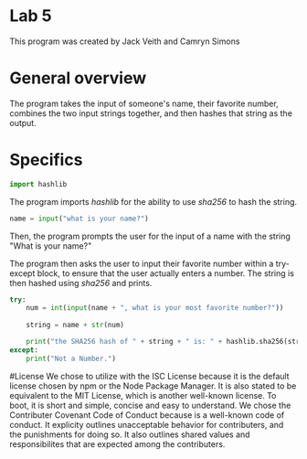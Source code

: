 # Lab 5
This program was created by Jack Veith and Camryn Simons

# General overview
The program takes the input of someone's name, their favorite number, combines the two input strings together, and then hashes that string as the output.

# Specifics

```python
import hashlib
```

The program imports *hashlib* for the ability to use *sha256* to hash the string.

```python
name = input("what is your name?")
```
Then, the program prompts the user for the input of a name with the string "What is your name?"

The program then asks the user to input their favorite number within a try-except block, to ensure that the user actually enters a number. The string is then hashed using *sha256* and prints.

```python
try:
    num = int(input(name + ", what is your most favorite number?"))
    
    string = name + str(num)

    print("the SHA256 hash of " + string + " is: " + hashlib.sha256(string.encode()).hexdigest())
except:
    print("Not a Number.")
```

#License
We chose to utilize with the ISC License because it is the default license chosen by npm or the Node Package Manager. It is also stated to be equivalent to the MIT License, which is another well-known license. To boot, it is short and simple, concise and easy to understand. We chose the Contributer Covenant Code of Conduct because is a well-known code of conduct. It explicity outlines unacceptable behavior for contributers, and the punishments for doing so. It also outlines shared values and responsibilites that are expected among the contributers.
